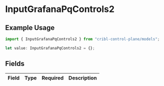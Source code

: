 # InputGrafanaPqControls2

## Example Usage

```typescript
import { InputGrafanaPqControls2 } from "cribl-control-plane/models";

let value: InputGrafanaPqControls2 = {};
```

## Fields

| Field       | Type        | Required    | Description |
| ----------- | ----------- | ----------- | ----------- |